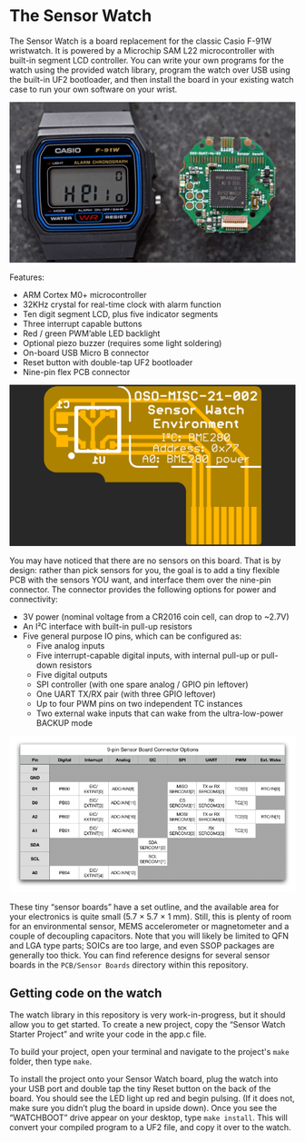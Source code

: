 The Sensor Watch
================

The Sensor Watch is a board replacement for the classic Casio F-91W wristwatch. It is powered by a Microchip SAM L22 microcontroller with built-in segment LCD controller. You can write your own programs for the watch using the provided watch library, program the watch over USB using the built-in UF2 bootloader, and then install the board in your existing watch case to run your own software on your wrist.

![image](/images/sensor-watch.jpg)

Features:
* ARM Cortex M0+ microcontroller
* 32KHz crystal for real-time clock with alarm function
* Ten digit segment LCD, plus five indicator segments
* Three interrupt capable buttons
* Red / green PWM’able LED backlight
* Optional piezo buzzer (requires some light soldering)
* On-board USB Micro B connector
* Reset button with double-tap UF2 bootloader
* Nine-pin flex PCB connector

![image](/images/sensor-board.png)

You may have noticed that there are no sensors on this board. That is by design: rather than pick sensors for you, the goal is to add a tiny flexible PCB with the sensors YOU want, and interface them over the nine-pin connector. The connector provides the following options for power and connectivity:

* 3V power (nominal voltage from a CR2016 coin cell, can drop to ~2.7V)
* An I²C interface with built-in pull-up resistors
* Five general purpose IO pins, which can be configured as:
    * Five analog inputs
    * Five interrupt-capable digital inputs, with internal pull-up or pull-down resistors
    * Five digital outputs
    * SPI controller (with one spare analog / GPIO pin leftover)
    * One UART TX/RX pair (with three GPIO leftover)
    * Up to four PWM pins on two independent TC instances
    * Two external wake inputs that can wake from the ultra-low-power BACKUP mode

![image](/images/sensor-board-pinout.png)

These tiny “sensor boards” have a set outline, and the available area for your electronics is quite small (5.7 × 5.7 × 1 mm). Still, this is plenty of room for an environmental sensor, MEMS accelerometer or magnetometer and a couple of decoupling capacitors. Note that you will likely be limited to QFN and LGA type parts; SOICs are too large, and even SSOP packages are generally too thick. You can find reference designs for several sensor boards in the `PCB/Sensor Boards` directory within this repository.

Getting code on the watch
-------------------------
The watch library in this repository is very work-in-progress, but it should allow you to get started. To create a new project, copy the “Sensor Watch Starter Project” and write your code in the app.c file.

To build your project, open your terminal and navigate to the project's `make` folder, then type `make`.

To install the project onto your Sensor Watch board, plug the watch into your USB port and double tap the tiny Reset button on the back of the board. You should see the LED light up red and begin pulsing. (If it does not, make sure you didn’t plug the board in upside down). Once you see the “WATCHBOOT” drive appear on your desktop, type `make install`. This will convert your compiled program to a UF2 file, and copy it over to the watch.
